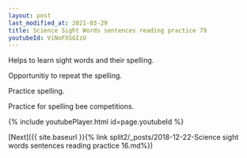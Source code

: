 ```yaml
---
layout: post
last_modified_at: 2021-03-29
title: Science Sight Words sentences reading practice 79
youtubeId: ViNoFXSGIzU
---
```

 
 
Helps to learn sight words and their spelling.

Opportunitiy to repeat the spelling. 

Practice spelling. 
 
Practice for spelling bee competitions. 
 
{% include youtubePlayer.html id=page.youtubeId %}
 
 

[Next]({{ site.baseurl }}{% link  split2/_posts/2018-12-22-Science sight words sentences reading practice 16.md%})
 
